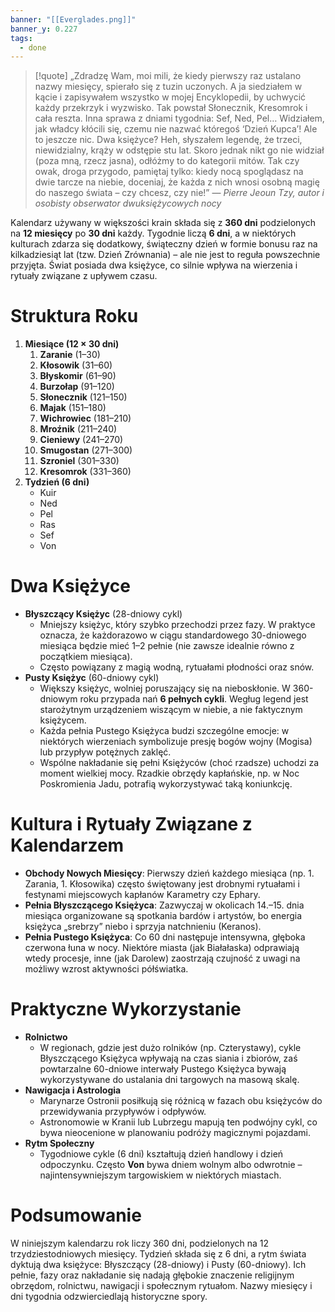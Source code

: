 ```yaml
---
banner: "[[Everglades.png]]"
banner_y: 0.227
tags:
  - done
---
```

> [!quote] „Zdradzę Wam, moi mili, że kiedy pierwszy raz ustalano nazwy miesięcy, spierało się z tuzin uczonych. A ja siedziałem w kącie i zapisywałem wszystko w mojej Encyklopedii, by uchwycić każdy przekrzyk i wyzwisko. Tak powstał Słonecznik, Kresomrok i cała reszta. Inna sprawa z dniami tygodnia: Sef, Ned, Pel… Widziałem, jak władcy kłócili się, czemu nie nazwać któregoś ‘Dzień Kupca’!  Ale to jeszcze nic. Dwa księżyce? Heh, słyszałem legendę, że trzeci, niewidzialny, krąży w odstępie stu lat. Skoro jednak nikt go nie widział (poza mną, rzecz jasna), odłóżmy to do kategorii mitów. Tak czy owak, droga przygodo, pamiętaj tylko: kiedy nocą spoglądasz na dwie tarcze na niebie, doceniaj, że każda z nich wnosi osobną magię do naszego świata – czy chcesz, czy nie!”
>— _Pierre Jeoun Tzy, autor i osobisty obserwator dwuksiężycowych nocy_

Kalendarz używany w większości krain składa się z **360 dni** podzielonych na **12 miesięcy** po **30 dni** każdy. Tygodnie liczą **6 dni**, a w niektórych kulturach zdarza się dodatkowy, świąteczny dzień w formie bonusu raz na kilkadziesiąt lat (tzw. Dzień Zrównania) – ale nie jest to reguła powszechnie przyjęta. Świat posiada dwa księżyce, co silnie wpływa na wierzenia i rytuały związane z upływem czasu.
# Struktura Roku
1. **Miesiące (12 × 30 dni)**
    1. **Zaranie** (1–30)
    2. **Kłosowik** (31–60)
    3. **Błyskomir** (61–90)
    4. **Burzołap** (91–120)
    5. **Słonecznik** (121–150)
    6. **Majak** (151–180)
    7. **Wichrowiec** (181–210)
    8. **Mroźnik** (211–240)
    9. **Cieniewy** (241–270)
    10. **Smugostan** (271–300)
    11. **Szroniel** (301–330)
    12. **Kresomrok** (331–360)
2. **Tydzień (6 dni)**
    - Kuir
    - Ned
    - Pel
    - Ras
    - Sef
    - Von
# Dwa Księżyce
- **Błyszczący Księżyc** (28-dniowy cykl)
    - Mniejszy księżyc, który szybko przechodzi przez fazy. W praktyce oznacza, że każdorazowo w ciągu standardowego 30-dniowego miesiąca będzie mieć 1–2 pełnie (nie zawsze idealnie równo z początkiem miesiąca).
    - Często powiązany z magią wodną, rytuałami płodności oraz snów.
- **Pusty Księżyc** (60-dniowy cykl)
    - Większy księżyc, wolniej poruszający się na nieboskłonie. W 360-dniowym roku przypada nań **6 pełnych cykli**. Wegług legend jest starożytnym urządzeniem wiszącym w niebie, a nie faktycznym księżycem.
    - Każda pełnia Pustego Księżyca budzi szczególne emocje: w niektórych wierzeniach symbolizuje presję bogów wojny (Mogisa) lub przypływ potężnych zaklęć.
    - Wspólne nakładanie się pełni Księżyców (choć rzadsze) uchodzi za moment wielkiej mocy. Rzadkie obrzędy kapłańskie, np. w Noc Poskromienia Jadu, potrafią wykorzystywać taką koniunkcję.
# Kultura i Rytuały Związane z Kalendarzem
- **Obchody Nowych Miesięcy**: Pierwszy dzień każdego miesiąca (np. 1. Zarania, 1. Kłosowika) często świętowany jest drobnymi rytuałami i festynami miejscowych kapłanów Karametry czy Ephary.
- **Pełnia Błyszczącego Księżyca**: Zazwyczaj w okolicach 14.–15. dnia miesiąca organizowane są spotkania bardów i artystów, bo energia księżyca „srebrzy” niebo i sprzyja natchnieniu (Keranos).
- **Pełnia Pustego Księżyca**: Co 60 dni następuje intensywna, głęboka czerwona łuna w nocy. Niektóre miasta (jak Białałaska) odprawiają wtedy procesje, inne (jak Darolew) zaostrzają czujność z uwagi na możliwy wzrost aktywności półświatka.
# Praktyczne Wykorzystanie
- **Rolnictwo**
    - W regionach, gdzie jest dużo rolników (np. Czterystawy), cykle Błyszczącego Księżyca wpływają na czas siania i zbiorów, zaś powtarzalne 60-dniowe interwały Pustego Księżyca bywają wykorzystywane do ustalania dni targowych na masową skalę.
- **Nawigacja i Astrologia**
    - Marynarze Ostronii posiłkują się różnicą w fazach obu księżyców do przewidywania przypływów i odpływów.
    - Astronomowie w Kranii lub Lubrzegu mapują ten podwójny cykl, co bywa nieocenione w planowaniu podróży magicznymi pojazdami.
- **Rytm Społeczny**
    - Tygodniowe cykle (6 dni) kształtują dzień handlowy i dzień odpoczynku. Często **Von** bywa dniem wolnym albo odwrotnie – najintensywniejszym targowiskiem w niektórych miastach.
# Podsumowanie  
W niniejszym kalendarzu rok liczy 360 dni, podzielonych na 12 trzydziestodniowych miesięcy. Tydzień składa się z 6 dni, a rytm świata dyktują dwa księżyce: Błyszczący (28-dniowy) i Pusty (60-dniowy). Ich pełnie, fazy oraz nakładanie się nadają głębokie znaczenie religijnym obrzędom, rolnictwu, nawigacji i społecznym rytuałom. Nazwy miesięcy i dni tygodnia odzwierciedlają historyczne spory.